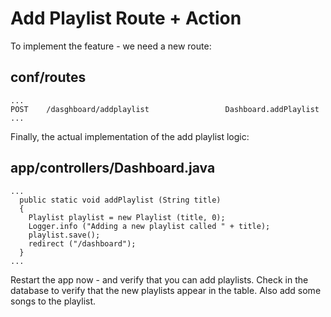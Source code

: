 # Add Playlist Route + Action

To implement the feature - we need a new route:

## conf/routes

~~~
...
POST    /dasghboard/addplaylist                 Dashboard.addPlaylist
...
~~~

Finally, the actual implementation of the add playlist logic:

## app/controllers/Dashboard.java

~~~
...
  public static void addPlaylist (String title)
  {
    Playlist playlist = new Playlist (title, 0);
    Logger.info ("Adding a new playlist called " + title);
    playlist.save();
    redirect ("/dashboard");
  }
...
~~~

Restart the app now - and verify that you can add playlists. Check in the database to verify that the new playlists appear in the table. Also add some songs to the playlist.
